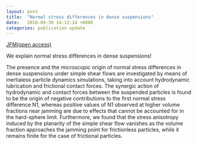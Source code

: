 ```yaml
---
layout: post
title:  "Normal stress differences in dense suspensions"
date:   2018-09-30 14:12:14 +0800
categories: publication update
---
```


[JFM(open access)](https://doi.org/10.1017/jfm.2018.743)

We explain normal stress differences in dense suspensions!

The presence and the microscopic origin of normal stress differences in dense suspensions under simple shear flows are investigated by means of inertialess particle dynamics simulations, taking into account hydrodynamic lubrication and frictional contact forces. The synergic action of hydrodynamic and contact forces between the suspended particles is found to be the origin of negative contributions to the first normal stress difference N1, whereas positive values of N1 observed at higher volume fractions near jamming are due to effects that cannot be accounted for in the hard-sphere limit. Furthermore, we found that the stress anisotropy induced by the planarity of the simple shear flow vanishes as the volume fraction approaches the jamming point for frictionless particles, while it remains finite for the case of frictional particles.


